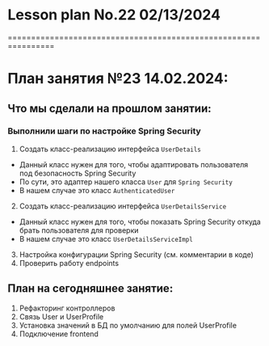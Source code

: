# Lesson plan No.22 02/13/2024


================================================================

# План занятия №23 14.02.2024:

## Что мы сделали на прошлом занятии:

### Выполнили шаги по настройке Spring Security

1. Создать класс-реализацию интерфейса `UserDetails`
* Данный класс нужен для того, чтобы адаптировать пользователя под безопасность Spring Security
* По сути, это адаптер нашего класса `User` для `Spring Security`
* В нашем случае это класс `AuthenticatedUser`
2. Создать класс-реализацию интерфейса `UserDetailsService`
* Данный класс нужен для того, чтобы показать Spring Security откуда брать пользователя для проверки
* В нашем случае это класс `UserDetailsServiceImpl`
3. Настройка конфигурации Spring Security (см. комментарии в коде)
4. Проверить работу endpoints


## План на сегодняшнее занятие:

1. Рефакторинг контроллеров 
2. Связь User и UserProfile
3. Установка значений в БД по умолчанию для полей UserProfile
4. Подключение frontend 







    







